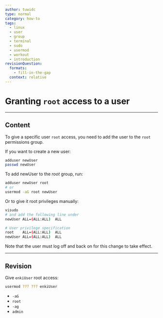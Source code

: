 ```yaml
---
author: tuwidc
type: normal
category: how-to
tags:
  - linux
  - user
  - group
  - terminal
  - sudo
  - usermod
  - workout
  - introduction
revisionQuestion:
  formats:
    - fill-in-the-gap
  context: relative
---
```


# Granting `root` access to a user


---

## Content

To give a specific user `root` access, you need to add the user to the `root` permissions group.

If you want to create a new user:

```bash
adduser newUser
passwd newUser
```

To add newUser to the *root* group, run:

```bash
adduser newUser root
# or
usermod -aG root newUser
```

Or to give it root privileges manually:

```bash
visudo
# and add the following line under
newUser ALL=(ALL:ALL)  ALL

# User privilege specification
root    ALL=(ALL:ALL)  ALL
newUser ALL=(ALL:ALL)  ALL
```

Note that the user must log off and back on for this change to take effect.


---

## Revision

Give `enkiUser` root access:

```bash
usermod ??? ??? enkiUser
```

- `-aG`
- `root`
- `-ag`
- `admin`
